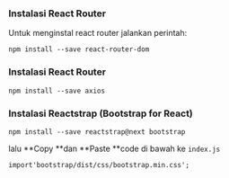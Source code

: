 ### Instalasi React Router

Untuk menginstal react router jalankan perintah:

`npm install --save react-router-dom`

### Instalasi React Router

`npm install --save axios`

### Instalasi Reactstrap \(Bootstrap for React\)

`npm install --save reactstrap@next bootstrap`

lalu **Copy **dan **Paste **code di bawah ke `index.js`

```
import'bootstrap/dist/css/bootstrap.min.css';
```





